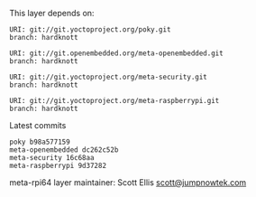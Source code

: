 This layer depends on:

    URI: git://git.yoctoproject.org/poky.git
    branch: hardknott

    URI: git://git.openembedded.org/meta-openembedded.git
    branch: hardknott

    URI: git://git.yoctoproject.org/meta-security.git
    branch: hardknott

    URI: git://git.yoctoproject.org/meta-raspberrypi.git
    branch: hardknott

Latest commits

    poky b98a577159
    meta-openembedded dc262c52b
    meta-security 16c68aa
    meta-raspberrypi 9d37282

meta-rpi64 layer maintainer: Scott Ellis <scott@jumpnowtek.com>
